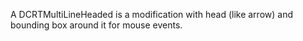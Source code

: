A DCRTMultiLineHeaded is a modification with head (like arrow) and bounding box around it for mouse events.